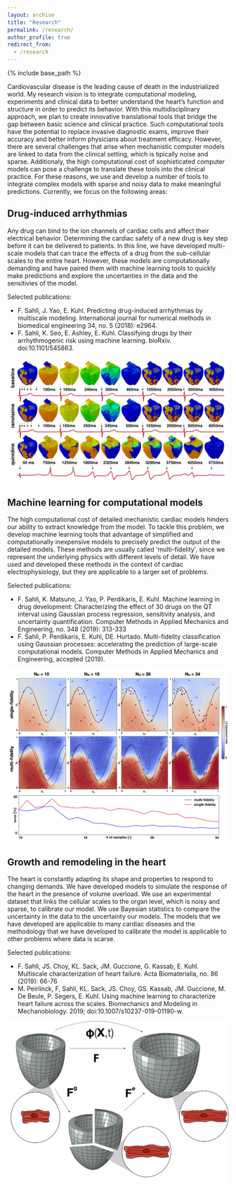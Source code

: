 ```yaml
---
layout: archive
title: "Research"
permalink: /research/
author_profile: true
redirect_from:
  - /research
---
```


{% include base_path %}


Cardiovascular disease is the leading cause of death in the industrialized world. My research vision is to integrate computational modeling, experiments and clinical data to better understand the heart’s function and structure in order to predict its behavior. With this multidisciplinary approach, we plan to create innovative translational tools that bridge the gap between basic science and clinical practice. Such computational tools have the potential to replace invasive diagnostic exams, improve their accuracy and better inform physicians about treatment efficacy. However, there are several challenges that arise when mechanistic computer models are linked to data from the clinical setting, which is tipically noise and sparse. Additionaly, the high computational cost of sophisticated computer models can pose a challenge to translate these tools into the clinical practice. For these reasons, we use and develop a number of tools to integrate complex models with sparse and noisy data to make meaningful predictions. Currently, we focus on the following areas:

## Drug-induced arrhythmias

Any drug can bind to the ion channels of cardiac cells and affect their electrical behavior. Determining the cardiac safety of a new drug is key step before it can be delivered to patients. In this line, we have developed multi-scale models that can trace the effects of a drug from the sub-cellular scales to the entire heart. However, these models are computationally demanding and have paired them with machine learning tools to quickly make predictions and explore the uncertanties in the data and the sensitivies of the model.

Selected publications:

- F. Sahli, J. Yao, E. Kuhl. Predicting drug-induced arrhythmias by multiscale modeling. International journal for numerical methods in biomedical engineering 34, no. 5 (2018): e2964.
- F. Sahli, K. Seo, E. Ashley, E. Kuhl. Classifying drugs by their arrhythmogenic risk using machine learning. bioRxiv. doi:10.1101/545863.

![heart simulation](/images/drugs.png)

## Machine learning for computational models

The high computational cost of detailed mechanistic cardiac models hinders our ability to extract knowledge from the model. To tackle this problem, we develop machine learning tools that advantage of simplified and computationally inexpensive models to precisely predict the output of the detailed models. These methods are usually called 'multi-fidelity', since we represent the underlying physics with different levels of detail. We have used and developed these methods in the context of cardiac electrophysiology, but they are applicable to a larger set of problems.

Selected publications:

- F. Sahli, K. Matsuno, J. Yao, P. Perdikaris, E. Kuhl. Machine learning in drug development: Characterizing the effect of 30 drugs on the QT interval using Gaussian process regression, sensitivity analysis, and uncertainty quantification. Computer Methods in Applied Mechanics and Engineering, no. 348 (2019): 313-333
- F. Sahli, P. Perdikaris, E. Kuhl, DE. Hurtado. Multi-fidelity classification using Gaussian processes: accelerating the prediction of large-scale computational models. Computer Methods in Applied Mechanics and Engineering, accepted (2019).

![multi-fidelity](/images/sine_example.png)

## Growth and remodeling in the heart

The heart is constantly adapting its shape and properties to respond to changing demands. We have developed models to simulate the response of the heart in the presence of volume overload. We use an experimental dataset that links the cellular scales to the organ level, which is noisy and sparse, to calibrate our model. We use Bayesian statistics to compare the uncertainty in the data to the uncertainty our models. The models that we have developed are applicable to many cardiac diseases and the methodology that we have developed to calibrate the model is applicable to other problems where data is scarse.

Selected publications:

- F. Sahli, JS. Choy, KL. Sack, JM. Guccione, G. Kassab, E. Kuhl. Multiscale characterization of heart failure. Acta Biomaterialia, no. 86 (2019): 66-76
- M. Peirlinck, F, Sahli, KL. Sack, JS. Choy, GS. Kassab, JM. Guccione, M. De Beule, P. Segers, E. Kuhl. Using machine learning to characterize heart failure across the scales. Biomechanics and Modeling in Mechanobiology. 2019; doi:10.1007/s10237-019-01190-w.

![growth](/images/fig_growth.png)
